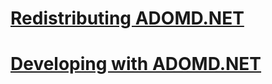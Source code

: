 # [Redistributing ADOMD.NET](redistributing-adomd-net.md)
# [Developing with ADOMD.NET](developing-with-adomd-net.md)
